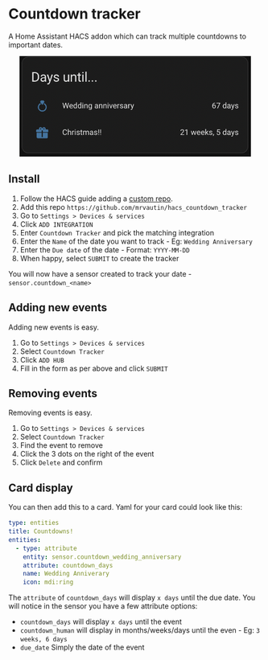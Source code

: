 # Countdown tracker

A Home Assistant HACS addon which can track multiple countdowns to important dates.

<p align="center">
  <img src="https://raw.githubusercontent.com/mrvautin/hacs_countdown_tracker/refs/heads/main/images/card_screenshot.png" height="200px" />
</p>

## Install

1. Follow the HACS guide adding a [custom repo](https://hacs.xyz/docs/faq/custom_repositories/).
2. Add this repo `https://github.com/mrvautin/hacs_countdown_tracker`
3. Go to `Settings > Devices & services`
4. Click `ADD INTEGRATION`
5. Enter `Countdown Tracker` and pick the matching integration
6. Enter the `Name` of the date you want to track - Eg: `Wedding Anniversary`
7. Enter the `Due date` of the date - Format: `YYYY-MM-DD`
8. When happy, select `SUBMIT` to create the tracker

You will now have a sensor created to track your date - `sensor.countdown_<name>`

## Adding new events

Adding new events is easy.

1. Go to `Settings > Devices & services`
2. Select `Countdown Tracker`
3. Click `ADD HUB`
4. Fill in the form as per above and click `SUBMIT`

## Removing events

Removing events is easy.

1. Go to `Settings > Devices & services`
2. Select `Countdown Tracker`
3. Find the event to remove
4. Click the 3 dots on the right of the event
5. Click `Delete` and confirm

## Card display

You can then add this to a card. Yaml for your card could look like this:

```yaml
type: entities
title: Countdowns!
entities:
  - type: attribute
    entity: sensor.countdown_wedding_anniversary
    attribute: countdown_days
    name: Wedding Anniverary
    icon: mdi:ring
```

The `attribute` of `countdown_days` will display `x days` until the due date. You will notice in the sensor you have a few attribute options:

- `countdown_days` will display `x days` until the event
- `countdown_human` will display in months/weeks/days until the even - Eg: `3 weeks, 6 days`
- `due_date` Simply the date of the event
